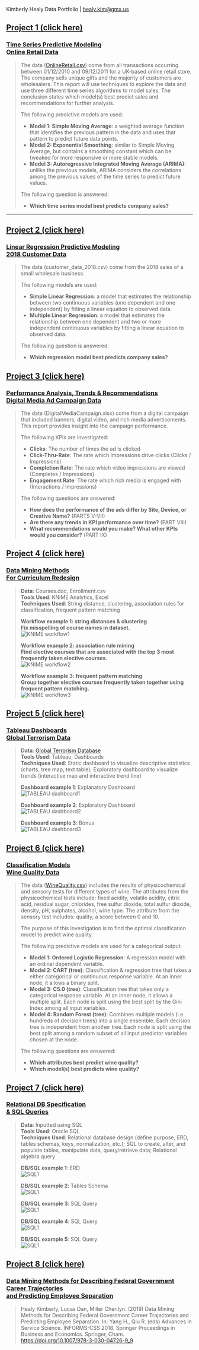 Kimberly Healy Data Portfolio  |  healy.kim@gmx.us     
  
## [Project 1 (click here)](https://kimberlyahealy.github.io/TimeSeries_OnlineRetailData/)

### [Time Series Predictive Modeling <br> Online Retail Data](https://kimberlyahealy.github.io/TimeSeries_OnlineRetailData/)

> The data ([OnlineRetail.csv](https://archive.ics.uci.edu/ml/datasets/Online+Retail)) come from all transactions occurring between 01/12/2010 and 09/12/2011 for a UK-based online retail store. The company sells unique gifts and the majority of customers are wholesalers. This report will use techniques to explore the data and use three different time series algorithms to model sales. The conclusion states which model(s) best predict sales and recommendations for further analysis.     
>        
> The following predictive models are used:        
>  - **Model 1: Simple Moving Average**: a weighted average function that identifies the previous pattern in the data and uses that pattern to predict future data points.      
>  - **Model 2: Exponential Smoothing**: similar to Simple Moving Average, but contains a smoothing constant which can be tweaked for more responsive or more stable models.      
>  - **Model 3: Autoregressive Integrated Moving Average (ARIMA)**: unlilke the previous models, ARIMA considers the correlations among the previous values of the time series to predict future values.    
>         
>          
> The following question is answered:     
>  - **Which time series model best predicts company sales?**

***
## [Project 2 (click here)](https://kimberlyahealy.github.io/Regression_2018SalesData/) 

### [Linear Regression Predictive Modeling <br> 2018 Customer Data](https://kimberlyahealy.github.io/Regression_2018SalesData/)

> The data (customer_data_2018.csv) come from the 2018 sales of a small wholesale business. 
>   
>   
> The following models are used:        
>   - **Simple Linear Regression**: a model that estimates the relationship between two continuous variables (one dependent and one independent) by fitting a linear equation to observed data.       
>   - **Multiple Linear Regression**: a model that estimates the relationship between one dependent and two or more independent continuous variables by fitting a linear equation to observed data.      
>          
> The following question is answered:     
>   - **Which regression model best predicts company sales?**


## [Project 3 (click here)](https://kimberlyahealy.github.io/Trends_DigitalMediaAdCampaign/)

### [Performance Analysis, Trends & Recommendations <br> Digital Media Ad Campaign Data](https://kimberlyahealy.github.io/Trends_DigitalMediaAdCampaign/)

> The data (DigitalMediaCampaign.xlsx) come from a digital campaign that included banners, digital video, and rich media advertisements. This report provides insight into the campaign performance.     
>       
> The following KPIs are investigated:    
>  - **Clicks**: The number of times the ad is clicked     
>  - **Click-Thru-Rate**: The rate which impressions drive clicks (Clicks / Impressions)   
>  - **Completion Rate**: The rate which video impressions are viewed (Completes / Impressions)    
>  - **Engagement Rate**: The rate which rich media is engaged with (Interactions / Impressions)       
>          
>          
> The following questions are answered:     
>   - **How does the performance of the ads differ by Site, Device, or Creative Name?** (PARTS V-VII)       
>   - **Are there any trends in KPI performance over time?** (PART VIII)       
>   - **What recommendations would you make? What other KPIs would you consider?** (PART IX)     


## **[Project 4 (click here)](https://kimberlyahealy.github.io/DataMiningKNIME_CurriculumRedesign/)**

### [Data Mining Methods <br> For Curriculum Redesign](https://kimberlyahealy.github.io/DataMiningKNIME_CurriculumRedesign/)


> **Data**: Courses.doc, Enrollment.csv   
> **Tools Used**: KNIME Analytics, Excel   
> **Techniques Used**: String distance, clustering, association rules for classification, frequent pattern
matching   
>  
>  
> **Workflow example 1: string distances & clustering   
> Fix misspelling of course names in dataset.**   
>![KNIME workflow1](https://github.com/kimberlyahealy/DataMiningKNIME_CurriculumRedesign/blob/main/KNIME1.png?raw=true)
>  
>  
> **Workflow example 2: association rule mining  
> Find elective courses that are associated with the top 3 most frequently taken elective courses.**  
>![KNIME workflow2](https://github.com/kimberlyahealy/DataMiningKNIME_CurriculumRedesign/blob/main/KNIME2.png?raw=true)
>  
>  
> **Workflow example 3: frequent pattern matching  
> Group together elective courses frequently taken together using frequent pattern matching.**  
>![KNIME workflow3](https://github.com/kimberlyahealy/DataMiningKNIME_CurriculumRedesign/blob/main/KNIME3.png?raw=true)





## **[Project 5 (click here)](https://kimberlyahealy.github.io/TableauDashboard_GlobalTerrorData/)**

### [Tableau Dashboards <br> Global Terrorism Data](https://kimberlyahealy.github.io/TableauDashboard_GlobalTerrorData/)


> **Data**: [Global Terrorism Database](https://www.kaggle.com/START-UMD/gtd)   
> **Tools Used**: Tableau, Dashboards   
> **Techniques Used**: Static dashboard to visualize descriptive statistics (charts, tree map, text table); Exploratory dashboard to visualize trends (interactive map and interactive trend line)   
>  
>  
> **Dashboard example 1**: Explanatory Dashboard   
>![TABLEAU dashboard1](https://github.com/kimberlyahealy/TableauDashboard_GlobalTerrorData/blob/main/TABLEAU1.png?raw=true)
>  
>  
> **Dashboard example 2**: Exploratory Dashboard   
>![TABLEAU dashboard2](https://github.com/kimberlyahealy/TableauDashboard_GlobalTerrorData/blob/main/TABLEAU2.png?raw=true)
>  
>  
> **Dashboard example 3**: Bonus   
> ![TABLEAU dashboard3](https://github.com/kimberlyahealy/TableauDashboard_GlobalTerrorData/blob/main/TABLEAU3.png?raw=true)





## **[Project 6 (click here)](https://kimberlyahealy.github.io/Classification_WineQuality/)**

### [Classification Models <br> Wine Quality Data](https://kimberlyahealy.github.io/Classification_WineQuality/)

> The data ([WineQuality.csv](https://archive.ics.uci.edu/ml/datasets/wine+quality)) includes the results of physicochemical and sensory tests for different types of wine. The attributes from the physicochemical tests include: fixed acidity, volatile acidity, citric acid, residual sugar, chlorides, free sulfur dioxide, total sulfur dioxide, density, pH, sulphates, alcohol, wine type. The attribute from the sensory test includes: quality, a score between 0 and 10.   
>     
> The purpose of this investigation is to find the optimal classification model to predict wine quality.  
> 
>
> The following predictive models are used for a categorical output:        
>   - **Model 1: Ordered Logistic Regression**: A regression model with an ordinal dependent variable.   
>   - **Model 2: CART (tree)**: Classification & regression tree that takes a either categorical or continuous response variable. At an inner node, it allows a binary split.    
>   - **Model 3: C5.0 (tree)**: Classification tree that takes only a categorical response variable. At an inner node, it allows a multiple split. Each node is split using the best split by the Gini Index among all input variables.   
>   - **Model 4: Random Forest (tree)**: Combines multiple models (i.e. hundreds of decision trees) into a single ensemble. Each decision tree is independent from another tree. Each node is split using the best split among a random subset of all input predictor variables chosen at the node.   
> 
>                  
> The following questions are answered:     
>   - **Which attributes best predict wine quality?**   
>   - **Which model(s) best predicts wine quality?**  




## **[Project 7 (click here)](https://kimberlyahealy.github.io/RelationalDatabase_SQL/)**  

### [Relational DB Specification <br> & SQL Queries](https://kimberlyahealy.github.io/RelationalDatabase_SQL/)  

> **Data**: Inputted using SQL  
> **Tools Used**: Oracle SQL  
> **Techniques Used**: Relational database design (define purpose, ERD, tables schemas, keys, normalization, etc.); SQL to create, alter, and populate tables, manipulate data, query/retrieve data; Relational algebra query   
>
>
> **DB/SQL example 1**: ERD  
>![SQL1](https://github.com/kimberlyahealy/RelationalDatabase_SQL/blob/main/SQL1.png?raw=true)
>  
>
> **DB/SQL example 2**: Tables Schema  
>![SQL1](https://github.com/kimberlyahealy/RelationalDatabase_SQL/blob/main/SQL2.png?raw=true)
>  
> 
> **DB/SQL example 3**: SQL Query  
>![SQL1](https://github.com/kimberlyahealy/RelationalDatabase_SQL/blob/main/SQL3.png?raw=true)
> 
> 
> **DB/SQL example 4**: SQL Query   
>![SQL1](https://github.com/kimberlyahealy/RelationalDatabase_SQL/blob/main/SQL4.png?raw=true)
>  
> 
> **DB/SQL example 5**: SQL Query  
>![SQL1](https://github.com/kimberlyahealy/RelationalDatabase_SQL/blob/main/SQL5.png?raw=true)






## **[Project 8 (click here)](https://books.google.com/books?id=atSBDwAAQBAJ&pg=PA83&lpg=PA83&dq=%22Data+Mining+Methods+for+Describing+Federal+Government+Career+Trajectories+and+Predicting+Employee+Separation%22&source=bl&ots=guHGUaM9iO&sig=ACfU3U2PXpdn_rW1aDQeQKNZAeCXzrHKGA&hl=en&sa=X&ved=2ahUKEwjqhJqPsuruAhWMQc0KHRFXAuIQ6AEwB3oECAYQAg#v=onepage&q=%22Data%20Mining%20Methods%20for%20Describing%20Federal%20Government%20Career%20Trajectories%20and%20Predicting%20Employee%20Separation%22&f=false)**  
### [Data Mining Methods for Describing Federal Government Career Trajectories <br> and Predicting Employee Separation](https://books.google.com/books?id=atSBDwAAQBAJ&pg=PA83&lpg=PA83&dq=%22Data+Mining+Methods+for+Describing+Federal+Government+Career+Trajectories+and+Predicting+Employee+Separation%22&source=bl&ots=guHGUaM9iO&sig=ACfU3U2PXpdn_rW1aDQeQKNZAeCXzrHKGA&hl=en&sa=X&ved=2ahUKEwjqhJqPsuruAhWMQc0KHRFXAuIQ6AEwB3oECAYQAg#v=onepage&q=%22Data%20Mining%20Methods%20for%20Describing%20Federal%20Government%20Career%20Trajectories%20and%20Predicting%20Employee%20Separation%22&f=false)  


> Healy Kimberly, Lucas Dan, Miller Cherilyn. (2019) Data Mining Methods for Describing Federal Government Career Trajectories and Predicting Employee Separation. In: Yang H., Qiu R. (eds) Advances in Service Science. INFORMS-CSS 2018. Springer Proceedings in Business and Economics. Springer, Cham. https://doi.org/10.1007/978-3-030-04726-9_9
